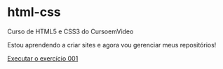 # html-css
 Curso de HTML5 e CSS3 do CursoemVideo

 Estou aprendendo a criar sites e agora vou gerenciar meus repositórios!

<a href="isaquexavier33.github.io/html-css/exercicios/ex001/index.html">Executar o exercício 001</a>